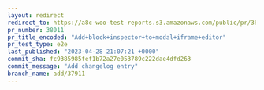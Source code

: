 ```yaml
---
layout: redirect
redirect_to: https://a8c-woo-test-reports.s3.amazonaws.com/public/pr/38011/e2e/index.html
pr_number: 38011
pr_title_encoded: "Add+block+inspector+to+modal+iframe+editor"
pr_test_type: e2e
last_published: "2023-04-28 21:07:21 +0000"
commit_sha: fc9385985fef1b72a27e053789c222dae4dfd263
commit_message: "Add changelog entry"
branch_name: add/37911
---
```

